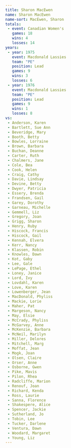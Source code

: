 ```yaml
---
title: Sharon MacEwen
name: Sharon MacEwen
name-sort: MacEwen, Sharon
totals:
 - event: Canadian Women's
   games: 18
   wins: 4
   losses: 14
years:
 - year: 1975
   event: Macdonald Lassies
   team: "PE"
   position: Lead
   games: 9
   wins: 3
   losses: 6
 - year: 1976
   event: Macdonald Lassies
   team: "PE"
   position: Lead
   games: 9
   wins: 1
   losses: 8
vs:
 - Anderson, Karen
 - Bartlett, Sue Ann
 - Beveridge, Mary
 - Booth, Betty
 - Bowles, Lorraine
 - Brown, Barbara
 - Buchan, Deanne
 - Carter, Ruth
 - Chalmers, Jane
 - Cole, Bea
 - Cook, Helen
 - Craig, Cathy
 - Davie, Lindsay
 - Devine, Betty
 - Dwyer, Patricia
 - Essery, Brenda
 - Frandsen, Gail
 - Garey, Dorothy
 - Garneau, Michelle
 - Gemmell, Liz
 - Gregory, Joan
 - Grigg, Sharon
 - Henry, Ruby
 - Hiscock, Francis
 - Hiscock, Gail
 - Kennah, Elvera
 - Kerr, Nancy
 - Klassen, Robin
 - Knowles, Dawn
 - Kot, Gaby
 - Lee, Gale
 - LePage, Ethel
 - Loney, Janice
 - Lord, Ivy
 - Lovdahl, Karen
 - Love, Karen
 - Lowenberger, Jean
 - MacDonald, Phyliss
 - Mackie, Lorie
 - Maher, Pat
 - Margeson, Nancy
 - May, Elsie
 - McCrady, Phyliss
 - McGarvey, Anne
 - McKenzie, Barbara
 - McNeil, Marilyn
 - Miller, Delores
 - Mitchell, Marg
 - Moffat, Jean
 - Mogk, Joan
 - Olsen, Claire
 - Orser, Anne
 - Osborne, Gwen
 - Pike, Mavis
 - Pilon, Rhea
 - Radcliffe, Marion
 - Renouf, Joan
 - Richard, Kenda
 - Ross, Laurie
 - Sanna, Florence
 - Shakespere, Alice
 - Spencer, Jackie
 - Sutherland, Jo
 - Tobin, Lee
 - Tucker, Darlene
 - Ventura, Dawn
 - Woodard, Margaret
 - Young, Liz
---
```

